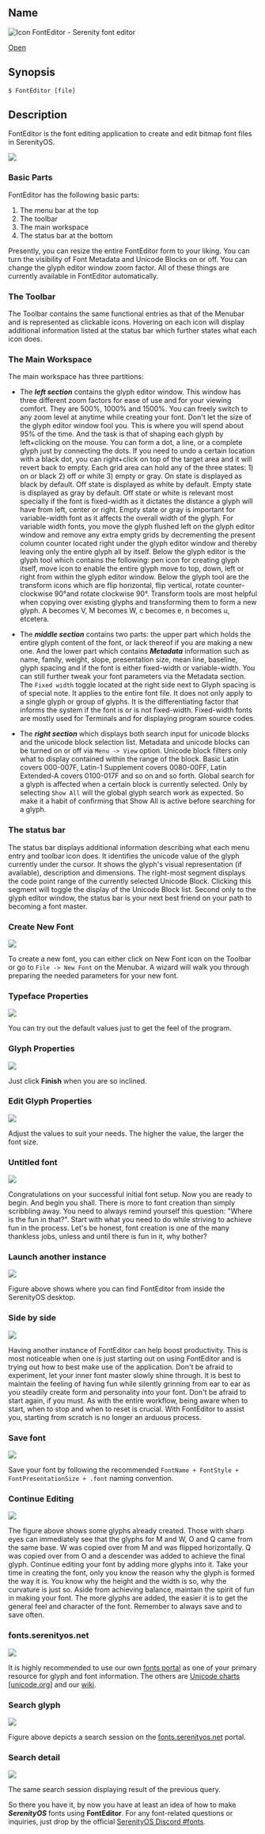 ## Name

![Icon](/res/icons/16x16/app-font-editor.png) FontEditor - Serenity font editor

[Open](file:///bin/FontEditor)

## Synopsis

```**sh
$ FontEditor [file]
```

## Description

FontEditor is the font editing application to create and edit bitmap font files in SerenityOS.

![](FontEditor.png)

### Basic Parts
FontEditor has the following basic parts:
1. The menu bar at the top
2. The toolbar
3. The main workspace
4. The status bar at the bottom

Presently, you can resize the entire FontEditor form to your liking. You can turn the visibility of Font Metadata and Unicode Blocks on or off. You can change the glyph editor window zoom factor.  All of these things are currently available in FontEditor automatically.

### The Toolbar
The Toolbar contains the same functional entries as that of the Menubar and is represented as clickable icons. Hovering on each icon will display additional information listed at the status bar which further states what each icon does.

### The Main Workspace
The main workspace has three partitions:

- The ***left section*** contains the glyph editor window. This window has three different zoom factors for ease of use and for your viewing comfort. They are 500%, 1000% and 1500%. You can freely switch to any zoom level at anytime while creating your font. Don't let the size of the glyph editor window fool you. This is where you will spend about 95% of the time. And the task is that of shaping each glyph by left+clicking on the mouse. You can form a dot, a line, or a complete glyph just by connecting the dots. If you need to undo a certain location with a black dot, you can right+click on top of the target area and it will revert back to empty. Each grid area can hold any of the three states: 1) on or black 2) off or white 3) empty or gray. On state is displayed as black by default. Off state is displayed as white by default. Empty state is displayed as gray by default. Off state or white is relevant most specially if the font is fixed-width as it dictates the distance a glyph will have from left, center or right. Empty state or gray is important for variable-width font as it affects the overall width of the glyph. For variable width fonts, you move the glyph flushed left on the glyph editor window and remove any extra empty grids by decrementing the present column counter located right under the glyph editor window and thereby leaving only the entire glyph all by itself. Below the glyph editor is the glyph tool which contains the following: pen icon for creating glyph itself, move icon to enable the entire glyph move to top, down, left or right from within the glyph editor window. Below the glyph tool are the transform icons which are flip horizontal, flip vertical, rotate counter-clockwise 90°and rotate clockwise 90°. Transform tools are most helpful when copying over existing glyphs and transforming them to form a new glyph. A becomes V, M becomes W, c becomes e, n becomes u, etcetera.

- The ***middle section*** contains two parts: the upper part which holds the entire glyph content of the font, or lack thereof if you are making a new one. And the lower part which contains ***Metadata*** information such as name, family, weight, slope, presentation size, mean line, baseline, glyph spacing and if the font is either fixed-width or variable-width. You can still further tweak your font parameters via the Metadata section. The ` Fixed width ` toggle located at the right side next to Glyph spacing is of special note. It applies to the entire font file. It does not only apply to a single glyph or group of glyphs. It is the differentiating factor that informs the system if the font is or is not fixed-width. Fixed-width fonts are mostly used for Terminals and for displaying program source codes.

- The ***right section*** which displays both search input for unicode blocks and the unicode block selection list.
Metadata and unicode blocks can be turned on or off via ` Menu -> View ` option. Unicode block filters only what to display contained within the range of the block. Basic Latin covers 000-007F, Latin-1 Supplement covers 0080-00FF, Latin Extended-A covers 0100-017F and so on and so forth. Global search for a glyph is affected when a certain block is currently selected. Only by selecting ` Show All ` will the global glyph search work as expected. So make it a habit of confirming that Show All is active before searching for a glyph.

### The status bar
The status bar displays additional information describing what each menu entry and toolbar icon does. It identifies the unicode value of the glyph currently under the cursor. It shows the glyph's visual representation (if available), description and dimensions. The right-most segment displays the code point range of the currently selected Unicode Block. Clicking this segment will toggle the display of the Unicode Block list. Second only to the glyph editor window, the status bar is your next best friend on your path to becoming a font master.


### Create New Font
![](FontEditor_New_Font.png)

To create a new font, you can either click on New Font icon on the Toolbar or go to ` File -> New Font ` on the Menubar.
A wizard will walk you through preparing the needed parameters for your new font.

### Typeface Properties
![](FontEditor_Typeface_properties.png)

You can try out the default values just to get the feel of the program.

### Glyph Properties
![](FontEditor_Glyph_properties.png)

Just click **Finish** when you are so inclined.

### Edit Glyph Properties
![](FontEditor_Edit_Glyph_properties.png)

Adjust the values to suit your needs. The higher the value, the larger the font size.

### Untitled font
![](FontEditor_Untitled.png)

Congratulations on your successful initial font setup. Now you are ready to begin. And begin you shall. There is more to font creation than simply scribbling away. You need to always remind yourself this question: "Where is the fun in that?". Start with what you need to do while striving to achieve fun in the process. Let's be honest, font creation is one of the many thankless jobs, unless and until there is fun in it, why bother?

### Launch another instance
![](FontEditor_Launching_second_instance.png)

Figure above shows where you can find FontEditor from inside the SerenityOS desktop.


### Side by side
![](FontEditor_Twins_sidebyside.png)

Having another instance of FontEditor can help boost productivity. This is most noticeable when one is just starting out on using FontEditor and is trying out how to best make use of the application. Don't be afraid to experiment, let your inner font master slowly shine through. It is best to maintain the feeling of having fun while silently grinning from ear to ear as you steadily create form and personality into your font. Don't be afraid to start again, if you must. As with the entire workflow, being aware when to start, when to stop and when to reset is crucial. With FontEditor to assist you, starting from scratch is no longer an arduous process.

### Save font
![](FontEditor_Save_font_as.png)

Save your font by following the recommended ` FontName + FontStyle + FontPresentationSize + .font ` naming convention.

### Continue Editing
![](FontEditor_Continue_editing_current_font.png)

The figure above shows some glyphs already created. Those with sharp eyes can immediately see that the glyphs for M and W, O and Q came from the same base. W was copied over from M and was flipped horizontally. Q was copied over from O and a descender was added to achieve the final glyph. Continue editing your font by adding more glyphs into it. Take your time in creating the font, only you know the reason why the glyph is formed the way it is. You know why the height and the width is so, why the curvature is just so. Aside from achieving balance, maintain the spirit of fun in making your font. The more glyphs are added, the easier it is to get the general feel and character of the font. Remember to always save and to save often.

### fonts.serenityos.net
![](Fonts_SerenityOS_dot_Net.png)

It is highly recommended to use our own [fonts portal](https://fonts.serenityos.net) as one of your primary resource for glyph and font information. The others are [Unicode charts [unicode.org]](https://www.unicode.org/charts/) and our [wiki](https://wiki.serenityos.net).

### Search glyph
![](Fonts_SerenityOS_dot_Net_search_result.png)

Figure above depicts a search session on the [fonts.serenityos.net](https://fonts.serenityos.net) portal.

### Search detail
![](Fonts_SerenityOS_dot_Net_result_detail.png)

The same search session displaying result of the previous query.

So there you have it, by now you have at least an idea of how to make ***SerenityOS*** fonts using **FontEditor**. For any font-related questions or inquiries, just drop by the official [SerenityOS Discord #fonts](https://discord.com/channels/830522505605283862/927893781968191508).
